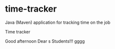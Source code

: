 # time-tracker
Java (Maven) application for tracking time on the job

Time tracker

Good afternoon Dear s Students!!! gggg
